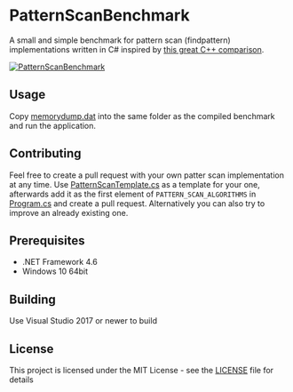# PatternScanBenchmark

A small and simple benchmark for pattern scan (findpattern) implementations written in C# inspired by [this great C++ comparison](https://github.com/learn-more/findpattern-bench).

[![PatternScanBenchmark](https://camo.githubusercontent.com/f33cd799511ab4fcd07b20a805018548805c7fae/68747470733a2f2f692e696d6775722e636f6d2f306d666b6c6d652e706e67)](#)

## Usage

Copy [memorydump.dat](PatternScanBench/Memorydump/memorydump.dat) into the same folder as the compiled benchmark and run the application.

## Contributing

Feel free to create a pull request with your own patter scan implementation at any time. Use [PatternScanTemplate.cs](PatternScanBench/Implementations/PatternScanTemplate.cs) as a template for your one, afterwards add it as the first element of `PATTERN_SCAN_ALGORITHMS` in [Program.cs](PatternScanBench/Program.cs) and create a pull request. Alternatively you can also try to improve an already existing one.

## Prerequisites

* .NET Framework 4.6
* Windows 10 64bit

## Building

Use Visual Studio 2017 or newer to build

## License

This project is licensed under the MIT License - see the [LICENSE](LICENSE) file for details
